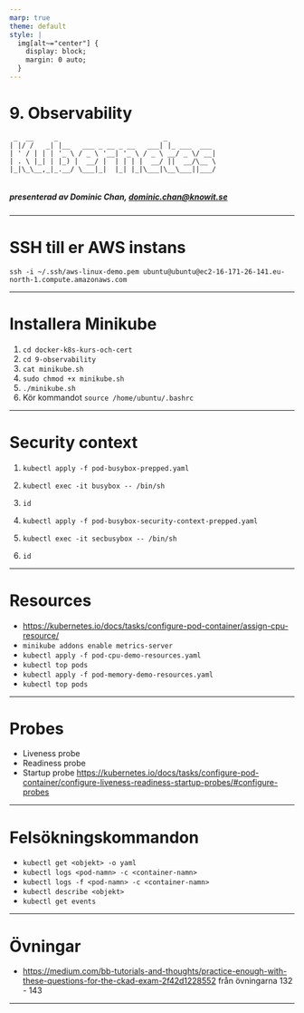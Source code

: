 ```yaml
---
marp: true
theme: default
style: |
  img[alt~="center"] {
    display: block;
    margin: 0 auto;
  }
---
```


# 9. Observability

```
 _  __     _                          _            
| |/ /   _| |__   ___ _ __ _ __   ___| |_ ___  ___ 
| ' / | | | '_ \ / _ \ '__| '_ \ / _ \ __/ _ \/ __|
| . \ |_| | |_) |  __/ |  | | | |  __/ ||  __/\__ \
|_|\_\__,_|_.__/ \___|_|  |_| |_|\___|\__\___||___/


```

##### presenterad av Dominic Chan, dominic.chan@knowit.se

---

# SSH till er AWS instans

`ssh -i ~/.ssh/aws-linux-demo.pem ubuntu@ubuntu@ec2-16-171-26-141.eu-north-1.compute.amazonaws.com`

---

# Installera Minikube

1. `cd docker-k8s-kurs-och-cert`
2. `cd 9-observability`
3. `cat minikube.sh`
4. `sudo chmod +x minikube.sh`
5. `./minikube.sh`
6. Kör kommandot `source /home/ubuntu/.bashrc`

---

# Security context

1. `kubectl apply -f pod-busybox-prepped.yaml`
2. `kubectl exec -it busybox -- /bin/sh`
3. `id`

1. `kubectl apply -f pod-busybox-security-context-prepped.yaml`
2. `kubectl exec -it secbusybox -- /bin/sh`
3. `id`

---

# Resources

- https://kubernetes.io/docs/tasks/configure-pod-container/assign-cpu-resource/
- `minikube addons enable metrics-server`
- `kubectl apply -f pod-cpu-demo-resources.yaml`
- `kubectl top pods`
- `kubectl apply -f pod-memory-demo-resources.yaml`
- `kubectl top pods`

---

# Probes

- Liveness probe
- Readiness probe
- Startup probe
https://kubernetes.io/docs/tasks/configure-pod-container/configure-liveness-readiness-startup-probes/#configure-probes

---

# Felsökningskommandon

- `kubectl get <objekt> -o yaml`
- `kubectl logs <pod-namn> -c <container-namn>`
- `kubectl logs -f <pod-namn> -c <container-namn>`
- `kubectl describe <objekt>`
- `kubectl get events`

---

# Övningar

- https://medium.com/bb-tutorials-and-thoughts/practice-enough-with-these-questions-for-the-ckad-exam-2f42d1228552 från
  övningarna 132 - 143

---